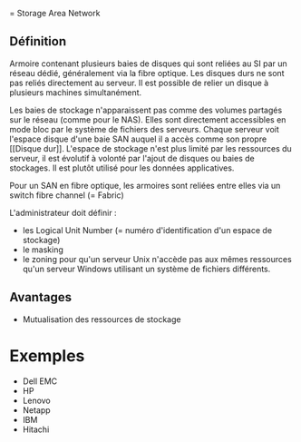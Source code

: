 = Storage Area Network

## Définition
Armoire contenant plusieurs baies de disques qui sont reliées au SI par un réseau dédié, généralement via la fibre optique. 
Les disques durs ne sont pas reliés directement au serveur. Il est possible de relier un disque à plusieurs machines simultanément. 

Les baies de stockage n'apparaissent pas comme des volumes partagés sur le réseau (comme pour le NAS). Elles sont directement accessibles en mode bloc par le système de fichiers des serveurs.
Chaque serveur voit l'espace disque d'une baie SAN auquel il a accès comme son propre [[Disque dur]]. 
L'espace de stockage n'est plus limité par les ressources du serveur, il est évolutif à volonté par l'ajout de disques ou baies de stockages. 
Il est plutôt utilisé pour les données applicatives. 

Pour un SAN en fibre optique, les armoires sont reliées entre elles via un switch fibre channel (= Fabric)

L'administrateur doit définir : 
- les Logical Unit Number (= numéro d'identification d'un espace de stockage)
- le masking
- le zoning
pour qu'un serveur Unix n'accède pas aux mêmes ressources qu'un serveur Windows utilisant un système de fichiers différents. 

## Avantages
- Mutualisation des ressources de stockage

# Exemples
- Dell EMC
- HP
- Lenovo
- Netapp
- IBM
- Hitachi

